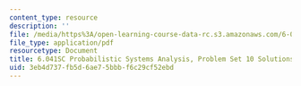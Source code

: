 ```yaml
---
content_type: resource
description: ''
file: /media/https%3A/open-learning-course-data-rc.s3.amazonaws.com/6-041sc-probabilistic-systems-analysis-and-applied-probability-fall-2013/3eb4d737fb5d6ae75bbbf6c29cf52ebd_MIT6_041SCF13_assn10_sol.pdf
file_type: application/pdf
resourcetype: Document
title: 6.041SC Probabilistic Systems Analysis, Problem Set 10 Solutions
uid: 3eb4d737-fb5d-6ae7-5bbb-f6c29cf52ebd
---
```

